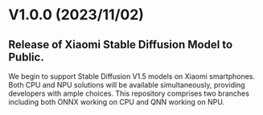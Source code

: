 # V1.0.0 (2023/11/02)
## Release of Xiaomi Stable Diffusion Model to Public.
We begin to support Stable Diffusion V1.5 models on Xiaomi smartphones. Both CPU and NPU solutions will be available simultaneously, providing developers with ample choices.
This repository comprises two branches including both ONNX working on CPU and QNN working on NPU.
